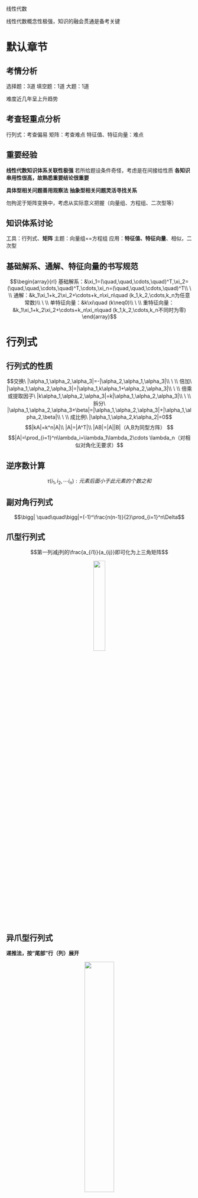 线性代数

线性代数概念性极强，知识的融会贯通是备考关键

# 默认章节

## 考情分析

选择题：3道
填空题：1道
大题：1道

难度近几年呈上升趋势

## 考查轻重点分析

行列式：考查偏易
矩阵：考查难点
特征值、特征向量：难点

## 重要经验

**线性代数知识体系关联性极强**
若所给题设条件奇怪，考虑是在间接给性质
**各知识串用性很高，故熟悉重要结论很重要**

**具体型相关问题善用观察法**
**抽象型相关问题灵活寻找关系**

勿拘泥于矩阵变换中，考虑从实际意义把握（向量组、方程组、二次型等）

## 知识体系讨论

工具：行列式、**矩阵**
主题：向量组==方程组
应用：**特征值、特征向量**、相似，二次型

## 基础解系、通解、特征向量的书写规范

$$\begin{array}{rl}
基础解系：&\xi_1=(\quad,\quad,\cdots,\quad)^T,\xi_2=(\quad,\quad,\cdots,\quad)^T,\cdots,\xi_n=(\quad,\quad,\cdots,\quad)^T\\
\ \\
通解：&k_1\xi_1+k_2\xi_2+\cdots+k_n\xi_n\quad (k_1,k_2,\cdots,k_n为任意常数)\\
\ \\
单特征向量：&k\xi\quad (k\neq0)\\
\ \\
重特征向量：&k_1\xi_1+k_2\xi_2+\cdots+k_n\xi_n\quad (k_1,k_2,\cdots,k_n不同时为零)
\end{array}$$

# 行列式

## 行列式的性质

$$交换\ |\alpha_1,\alpha_2,\alpha_3|=-|\alpha_2,\alpha_1,\alpha_3|\\
 \ \\
倍加\ |\alpha_1,\alpha_2,\alpha_3|=|\alpha_1,k\alpha_1+\alpha_2,\alpha_3|\\
\ \\
倍乘或提取因子\ |k\alpha_1,\alpha_2,\alpha_3|=k|\alpha_1,\alpha_2,\alpha_3|\\
\ \\
拆分\ |\alpha_1,\alpha_2,\alpha_3+\beta|=|\alpha_1,\alpha_2,\alpha_3|+|\alpha_1,\alpha_2,\beta|\\
\ \\
成比例\ |\alpha_1,\alpha_2,k\alpha_2|=0$$
$$|kA|=k^n|A|\\
|A|=|A^T|\\
|AB|=|A||B|（A,B为同型方阵）
$$
$$|A|=\prod_{i=1}^n\lambda_i=\lambda_1\lambda_2\cdots \lambda_n（对相似对角化无要求）$$

## 逆序数计算

$$\tau(i_1,i_2,\cdots i_n):元素后面小于此元素的个数之和$$

## 副对角行列式

$$\bigg| \quad\quad\bigg|=(-1)^\frac{n(n-1)}{2}\prod_{i=1}^n\Delta$$

## 爪型行列式

$$第一列减j列的\frac{a_{i1}}{a_{ij}}即可化为上三角矩阵$$

<div style="text-align: center;">
<img src=pic-linear-algebra\Markji_1751359347607.png width="25%">
</div>

## 异爪型行列式

**递推法，按“尾部”行（列）展开**

<div style="text-align: center;">
<img src=pic-linear-algebra\Markji_1751359383717.png width="40%">
</div>

$$选取“两爪”(a_n,\quad x)较简单$$

## 三对角行列式

**递推法，按第一行或第一列展开，整理可得两两递推式**

<div style="text-align: center;">
<img src=pic-linear-algebra\Markji_1751359436900.png width="40%">
</div>

$$\quad\ D_{n}=2aD_{n-1}-a^2D_{n-2}\\
\Rightarrow D_n-aD_{n-1}=a(D_{n-1}-aD_{n-2})\\
\Rightarrow D_n-aD_{n-1}=a^n\\
\Rightarrow D_n=a^n+aD_{n-1}=a^n+a(a^{n-1}+aD_{n-2})=(n-1)a^n+a^{n-1}\cdot 2a$$

## 加边法

**针对除主对角元素外，各行（列）均有相同的元素**

<div style="text-align: center;">
<img src=pic-linear-algebra\Markji_1751359460950.png width="50%">
</div>

$$行元素相同加行，列元素相同加列$$

## 拆项法

<div style="text-align: center;">
<img src=pic-linear-algebra\Markji_1751359548244.png width="80%">
<img src=pic-linear-algebra\Markji_1751359563809.png width="85%">
<img src=pic-linear-algebra\Markji_1751359575364.png width="75%">
<img src=pic-linear-algebra\Markji_1751359593126.png width="80%">
</div>

## 二维“品”字型行列式

<div style="text-align: center;">
<img src=pic-linear-algebra\Markji_1751359922327.png width="30%">
</div>

## n维“品”字型行列式

<div style="text-align: center;">
<img src=pic-linear-algebra\Markji_1751359941213.png width="30%">
<img src=pic-linear-algebra\Markji_1751359959730.png width="80%">
</div>

## 拉普拉斯展开定理

$$行列式可按任意k(1\leqslant k\leqslant n-1)行（列）展开，\\即在n阶行列式|A|中，可以任意选定k行（列），\\则含于此k行（列）中的所有k阶子式与其代数余子式乘积之和为|A|的值\\
（代数余子式下标为子式下标）$$

<div style="text-align: center;">
<img src=pic-linear-algebra\Markji_1751359996872.png width="80%">
</div>

$$拉普拉斯行、列展开：\\
|A|=\sum_{j=1}^{n}a_{1j}A_{1j}=a_{11}A_{11}+a_{12}A_{12}+\cdots+a_{1n}A_{1n}\\
A_{ij}=(-1)^{i+j}M_{ij}$$

## 分块矩阵的拉普拉斯展开式

**由拉普拉斯定理，可推广至n维分块阵**
$$\left|  
\begin{array}{cc}
A\\
\\
&B
\end{array}
\right|=
\left|  
\begin{array}{cc}
A&C\\
\\
&B
\end{array}
\right|=
\left|  
\begin{array}{cc}
A&\\
\\
C&B
\end{array}
\right|=|A||B|$$
$$\left|  
\begin{array}{cc}
&A\\
\\
B&
\end{array}
\right|=\left|  
\begin{array}{cc}
C&A\\
\\
B
\end{array}
\right|=\left|  
\begin{array}{cc}
&A\\
\\
B&C
\end{array}
\right|=(-1)^{mn}|A||B|（高维分块不是(-1)^{mnq\cdots}）\\
注：(-1)^{p+q}=(-1)^{m(m+n+1)}=(-1)^{mn}$$
$$\left|  
\begin{array}{cc}
A&B\\
\\
B&A
\end{array}
\right|=|(A+B)(A-B)|=|A^2-B^2|=|A^2-ABA^{-1}B|（前提：AB=BA，且A可逆）$$

## 范德蒙德行列式

$$D=\left|
\begin{array}{cccc}
1&1&\cdots&1\\
\\
a_1&a_2&\cdots& a_n\\
\\
\vdots&\vdots&&\vdots&\\
\\
a_1^{n-1}&a_2^{n-1}&\cdots& a_n^{n-1}
\end{array}
\right|
=\prod_{1\leqslant i\leqslant j\leqslant n}(a_j-a_i)\\
\ \\
(n-1)!项之积，“右减左，下减上”$$
$$注：若非两类标准型，逐行对换化标准型即可$$

## 重要结论

$$tr(A^*)=A_{11}+A_{22}+A_{33}=\lambda_1^*+\lambda_2^*+\lambda_3^*\xlongequal{|A|\neq0}\lambda_2\lambda_3+\lambda_1\lambda_3+\lambda_1\lambda_2\quad $$

## 行列式重要经验

递推时注意(-1)^k，多推一维，以防出错

## 行列式函数求某次项题型

$$f(x)=\left|
\begin{array}{cccc}
x&\underline{2x}&7&2\\
\\
1&x&5&1\\
\\
2&-1&3x&3\\
\\
3&2&1&4x
\end{array}
\right|\quad （考查逆序数）$$
$$x^4,x^3\rightarrow找同行同列x项\\
常数项\rightarrow f(0)$$

## 拉普拉斯展开考查题型

**“乘错行、列”展开式为0（反向还原行列式，某两行、列线性相关）**

$$\left\{
\begin{array}{l}
错行、列：直接为零\\
\\
反向还原计算：直接还原，或凑错行、列
\end{array}
\right.$$

## 具体型行列式计算
逆序数计算法、拉普拉斯展开、初等变换、特征值

**逆序数计算法：**
$$\bigg|\quad\quad\quad\bigg|=\sum(-1)^{\tau(j_1j_2\cdots j_n)}a_{1j_1}a_{2j_2}\cdots a_{nj_n}\qquad n!项之和，不同行、不同列$$

**拉普拉斯展开（余子式展开）：**
$$|A|=a_{i1}A_{i1}+a_{i2}A_{i2}+\cdots+a_{in}A_{in}$$

**初等变换：**倍乘会改变行列式，注意提取
**特征值求行列式：**特征值计算技巧
$$A=
\left(
\begin{array}{}
3&2&2\\
\\
2&3&2\\
\\
2&2&3
\end{array}
\right)=
E+
\left(
\begin{array}{}
2&2&2\\
\\
2&2&2\\
\\
2&2&2
\end{array}
\right)=E+B\\
\qquad\qquad\qquad\qquad\qquad\Rightarrow\lambda=1+tr(B)=1+6=7$$

## 抽象行列式重要技巧

**善用单位矩阵E构造行列式（可逆矩阵、正交矩阵、相似变换等）**
$$|A|=2,|B|=3,|A^{-1}+B|=2,求|A+B^{-1}|\\
|A+B^{-1}|=|EA+B^{-1}E|=|B^{-1}BA+B^{-1}A^{-1}A|=|B^{-1}(B+A^{-1})A|=|B^{-1}||B+A^{-1}||A|=\frac{4}{3}$$
**行列式运算的性质**
$$A=(\alpha,\alpha_1,\alpha_2,\alpha_3),B=(\beta,\alpha_1,\alpha_2,\alpha_3),|A|=1,|B|=-2,求|A+B|=|(\alpha+\beta,2\alpha_1,2\alpha_2,2\alpha_3)|\\
.....$$
**条件转化为矩阵关系，矩阵关系的计算（注意条件复用）**
$$A=(a_{ij})_{3\times 3}为非零矩阵,且a_{ij}+A_{ij}=0，求|A|\\
A=-(A^*)^T\Rightarrow |A|=-|A^*|\Rightarrow |A|=-|A|^2\\
|A|=a_{11}A_{11}+a_{12}A_{12}+a_{13}A_{13}=-(a_{11}^2+a_{12}^2+a_{13}^2)\neq0$$

# 矩阵

## 考情分析

矩阵知识点较繁杂，灵活性很高，考查重难点
矩阵相乘性质良好，矩阵相加性质很差，为考查难点

## 可逆矩阵的定义

$$设A,B是\textbf{n阶矩阵}，若有AB=BA=E，则称A,B互逆$$
$$注：A,B均为方阵时：AB=E\Leftrightarrow BA=E$$

## 等价矩阵

$$\quad\ A,B同型，且r(A)=r(B)\\
\Leftrightarrow 存在可逆方阵P,Q，使B=PAQ$$
$$注：任意两个等价矩阵均可通过初等变换转化$$

## 矩阵的等价标准型

$$\left[\begin{array}{}E_r&O\\O&O\end{array}\right],\quad \left[\begin{array}{}E_r&O\end{array}\right],\quad \left[\begin{array}{}E_r\\O\end{array}\right]$$
$$注：任意矩阵均可经初等变换转化为等价标准型$$

## 重要矩阵性质

$$AB=O\not\Leftrightarrow BA=O$$

## 几种重要矩阵

$$数量矩阵：kE\\
反对称矩阵：A^{T}=-A\quad(a_{ii}=0)$$

## 矩阵的秩

$$r(A)=k\\
\Leftrightarrow 存在k阶子式不为0，k+1阶子式全为0\\
\Leftrightarrow 最大线性无关组向量个数$$
$$注：
在行阶梯型下讨论非零行数（每台阶只能有一行）
$$

## 施密特正交化

$$\beta_1=\alpha_1$$
$$\beta_2=\alpha_2-\frac{(\alpha_2,\beta_1)}{(\beta_1,\beta_1)}\beta_1\qquad(\alpha_2-\frac{|\alpha_2||\beta_1|\cos\theta}{|\beta_1||\beta_1|}\beta_1=a_2-\underbrace{|\alpha_2|\cos\theta}_{\alpha_2投影长度}\cdot\underbrace{\frac{\beta_1}{|\beta_1|}}_{单位化\beta_1})$$
$$\beta_3=\alpha_3-\frac{(\alpha_3,\beta_1)}{(\beta_1,\beta_1)}\beta_1-\frac{(\alpha_3,\beta_2)}{(\beta_2,\beta_2)}\beta_2$$

## 矩阵的运算

$$分配律：A(B\pm C)=AB\pm AC;\\
 结合律：A(BC)=(AB)C$$
**四大运算可交换**
$$\begin{array}{}
({A^*})^{-1}=({A^{-1}})^{*} & ({A^*})^{T}=(A^{T})^{*} & ({A^{T}})^{-1}=({A^{-1}})^{T}\\
(A^k)^T=(A^T)^k & (A^k)^{-1}=(A^{-1})^k & (A^k)^*=(A^*)^k

\end{array}\quad（k为正整数）$$
**三大运算“乘法倒序”**
$$\begin{array}{}(AB)^{-1}=B^{-1}A^{-1}\quad(AB)^{T}=B^{T}A^{T}\quad(AB)^{*}=B^{*}A^{*}
\end{array}$$
$$(kA)^T=kA^T,\\
 (kA)^n=k^nA^n\\
AuBkC=ukABC（系数可任意改变位置）$$

## 逆矩阵与伴随矩阵

$$逆矩阵（A,B均为方阵）：AB=E\quad(A=B^{-1},B=A^{-1})$$
$$(kA)^{-1}=\frac{1}{k}A^{-1}\quad\quad
|A^{-1}|=|A|^{-1}\\

性质：\\
A可逆\Leftrightarrow A^{-1},A^*,A^T可逆

$$

$$伴随矩阵（方阵）：AA^{*}=A^{*}A=|A|E（拉普拉斯展开原理） $$
$$(kA)^*=k^{n-1}A^*\quad \quad |A^*|=|A|^{n-1}\quad \quad (A^*)^*=|A|^{n-2}A\quad$$
$$|A|\neq0时，A^*=|A|A^{-1}$$

## 逆矩阵与伴随矩阵的等价结论

$$r(A)=n\Leftrightarrow |A|\neq0\Leftrightarrow |A^*|=|A|^{n-1}\neq0\Leftrightarrow r(A^*)=n$$
$$\begin{array}{l l}
r(A)=n-1&\Leftrightarrow |A|=0且A中至少有一个n-1阶子式不为零\\
&\Leftrightarrow AA^*=|A|E=O且存在A_{ij}\neq0\\
&\Leftrightarrow r(A)+r(A^*)= n且A^*\neq O\\
&\Leftrightarrow r(A^*)=1

\end{array}$$
$$\begin{array}{ll}r(A)<n-1&\Leftrightarrow A的任意n-1阶子式全为零\\
&\Leftrightarrow A^*的所有元素A_{ij}=0\\
&\Leftrightarrow A^*=O\\
&\Leftrightarrow r(A^*)=0

\end{array}$$
$$r(A^*)=n\Leftrightarrow r(A)=n;\\
r(A^*)=1\Leftrightarrow r(A)=n-1;\\
r(A^*)=0\Leftrightarrow r(A)<n-1\\
（按定义理解）$$

## 三大初等变换
$$E_{ij},\quad E_{i}(k),\quad E_{ij}(k)$$

**左乘行变换，右乘列变换，下标由“近往远读”**
$$\begin{array}{lll}E_{ij}：互换\quad &[E_{ij}]^{-1}=E_{ij}\qquad &|E_{ij}|=-1\\

E_{i}(k):倍乘\quad &[E_{i}(k)]^{-1}=E_{i}(\frac{1}{k})\qquad &|E_i(k)|=k\\

 E_{ij}(k)：倍加\quad &[ E_{ij}(k)]^{-1}= E_{ij}(-k)\qquad &|E_{ij}(k)|=1
\end{array}$$
$$注：j行k倍加到i行，i列k倍加到j列$$

## 分块矩阵初等变换

**行变换左乘分块、列变换右乘分块**
**前提，行列对应**
$$\left(
\begin{array}{}
E_m&O\\
\\
G&E_n
\end{array}
\right)
\left(
\begin{array}{}
A&B\\
\\
C&D
\end{array}
\right)=
\left(
\begin{array}{}
A&B\\
\\
GA+C&GB+D
\end{array}
\right)$$
$$\left(
\begin{array}{}
P&O\\
\\
O&E
\end{array}
\right)\left(
\begin{array}{}
A&B\\
\\
C&D
\end{array}
\right)=
\left(
\begin{array}{}
PA&PB\\
\\
C&D
\end{array}
\right)（P不可逆也成立，但非初等变换）$$
$$\left(
\begin{array}{}
O&E_n\\
\\
E_m&O
\end{array}
\right)\left(
\begin{array}{}
A&B\\
\\
C&D
\end{array}
\right)=
\left(
\begin{array}{}
C&D\\
\\
A&B
\end{array}
\right)$$
$$舒尔公式（理解灵活使用）：\left(\begin{array}{}
E&O\\
-CA^{-1}&E
\end{array}\right)
\left(\begin{array}{}
A&B\\
C&D
\end{array}\right)=

\left(\begin{array}{}
A&B\\
O&D-CA^{-1}B
\end{array}\right)\\
$$
$$行列式与一般初等变换同理：
\left|
\begin{array}{}
E_m&O\\
\\
G&E_n
\end{array}
\right|,\left|
\begin{array}{}
P&O\\
\\
O&E
\end{array}
\right|,
\left|
\begin{array}{}
O&E_n\\
\\
E_m&O
\end{array}
\right|$$

## 分块矩阵的运算

$$\left(
\begin{array}{cc}
A&B\\
\\
C&D
\end{array}
\right)^T=
\left(
\begin{array}{cc}
A^T&C^T\\
\\
B^T&D^T
\end{array}
\right)$$
$$\left(
\begin{array}{ll}
B\\
\\
D&C
\end{array}
\right)^{-1}=
\left(
\begin{array}{cc}
B^{-1}\\
\\
-C^{-1}DB^{-1}&C^{-1}
\end{array}
\right)\quad\quad
\left(
\begin{array}{ll}
&B\\
\\
C&D
\end{array}
\right)^{-1}=
\left(
\begin{array}{cc}
-C^{-1}DB^{-1}&C^{-1}\\
\\
B^{-1}
\end{array}
\right)\\
（主、副对角仅位置不同，在相应位置上：负的，左乘行逆，右乘列逆）（其余分块同理）$$
$$\left(
\begin{array}{}
A_1\\
\\
&A_2\\
\\
&& \ddots\\
\\
&&&A_s
\end{array}
\right)^{-1}=
\left(
\begin{array}{}
A_1^{-1}\\
\\
&A_2^{-1}\\
\\
&& \ddots\\
\\
&&&A_s^{-1}
\end{array}
\right)\quad\quad
\left(
\begin{array}{}
&&&A_1\\
\\
&&A_2\\
\\
& \dots\\
\\
A_s
\end{array}
\right)^{-1}=
\left(
\begin{array}{}
&&&A_s^{-1}\\
\\
&&\dots\\
\\
& A_2^{-1}\\
\\
A_1^{-1}
\end{array}
\right)$$

## 分块矩阵的秩

$$r\left(\begin{array}{ll}A\\
\\
&B  \end{array}\right)=r(A)+r(B);\\
r\left(\begin{array}{ll}A\\
\\
C&B  \end{array}\right)= r(A)+r(B)（A列满秩或B行满秩时）\\
（按A,B极大线性无关组线性表出C把握）\\
r\left(\begin{array}{ll}A&D\\
\\
C&B  \end{array}\right)\xrightarrow{无关} r\left(\begin{array}{ll}A\\
\\
C&B  \end{array}\right)\geqslant r\left(\begin{array}{ll}A\\
\\
&B  \end{array}\right)=r(A)+r(B)\\（其余二维上下三角分块阵同理，无零分块则无以上结论）\\
$$

## 秩的性质1

$$\begin{array}{ll}A=0\Leftrightarrow r(A)=0;\quad A\neq0\Leftrightarrow r(A)\geqslant 1\\
r(A_{m\times n})\leqslant \min\{m,n\}
\end{array}$$
$$\begin{array}{ll}
|r(A)-r(B)|\leqslant r(\alpha A+ \beta B)\leqslant r([A, B])\leqslant r(A)+r(B)（线性表出理解）\\
\\
 r(A)+r(B)-n\leqslant r(A_{m\times n}B_{n\times s})\leqslant \min\{r(A),r(B)\}（矩阵的秩，越乘越小）;\\
 r(AB)= r(A),r(B)（左乘列满秩，或右乘行满秩，包括可逆矩阵）\\
\\
r([A,B])\geqslant \max\{r(A),r(B)\}（矩阵的秩，越拼越大）\\
\\
A_{m\times n}B_{n\times s}=O\Rightarrow \left\{
\begin{array}{l}
B的列向量都是方程组Ax=0的解\\
r(A)+r(B)\leqslant n
\end{array}
\right.
\end{array}\\
\ \\
n阶矩阵满足A^2-(k_1+k_2)A+k_1k_2E=O,\ k_1\neq k_2，则r(A-k_1E)+r(A-k_2E)=n$$

## 秩的性质2

$$存在一个k阶子式\neq0 \Rightarrow r(A)\geqslant k$$
$$A_{n\times n}可逆\Leftrightarrow |A|\neq0\Leftrightarrow r(A)=n\Leftrightarrow A为非奇异矩阵$$
$$A^k=O\Rightarrow |A|=0（初等矩阵不改变秩）\\
A,B均为n阶方阵，AB满秩\Leftrightarrow A,B满秩（可推广）$$

## 迹的性质

$$tr(A)=\sum_{i=1}^{n}a_{ii}=\sum_{i=1}^{n}\lambda_{i}=a_{11}+a_{22}+\cdots a_{nn}=\lambda_1+\lambda_2+\cdots \lambda_n（相似不变性，与能否相似对角化无关）$$
$$tr(ABC)=tr(BCA),\quad tr(ABC)\neq tr(ACB)（循环变序性）$$
$$tr(\alpha A+ \beta B)=\alpha\ tr(A)+ \beta\ tr(B)（线性叠加性）$$
$$tr(A^T)=tr(A)$$
$$若r(A)=1，即A=\alpha\ \beta^T（列乘行），则\\
\quad\quad tr(A)=\alpha^T\beta=\lambda（其余特征值为0）\\
\quad\quad A^n=\lambda^{n-1}A
$$

## 矩阵重要经验

$$1.\ A_{ij},\ A^*,\ A^{-1}密不可分,常以其间关系出题\\
2.\ 满足AB=BA的情形不止AB=E，如A,B为对角矩阵、零矩阵等等$$

## 讨论|A|=0常用方法

$$1.\ r(A)<n\\
2.\ Ax=0有非零解\\
3.\ |A|=\lambda_1\lambda_2\cdots \lambda_n$$

## 具体型矩阵含参数讨论秩问题

$$1.初等变换（主要方法）\\
注意灵活，初等行变换，转置后初等行变换均可，调整向量顺序\\
\\
非齐次方程组(A,b)中，可灵活调整A列向量顺序，方便变换\\
\ \\
2.借助行列式$$
$$注：\lambda+2任意用，\frac{1}{\lambda+2}仅在分类讨论后用$$

## 抽象逆矩阵求解

$$1.长除法因式分解求逆\\
\quad A^2+A=2E,求(A+3E)^{-1}\\
\quad\frac{A^2+A-2E}{A+3E}(整商)+aE(余数)=O
$$
$$2.矩阵关系推导\\
善用单位矩阵E拆解构造定义（可逆矩阵、正交矩阵、相似变换等）\\
A,B,A+B均可逆，证A^{-1}+B^{-1}可逆\quad
\rightarrow A^{-1}+B^{-1}=A^{-1}(B+A)B^{-1}\\
\ \\
观察矩阵形式，灵活乘相关矩阵进行消除\\
例：A,E-A均可逆，[E-(E-A)^{-1}]B=A，求B-A\\
[E-A](E-(E-A)^{-1})B=A-A^2\\
\ B-AB-B=A-A^2\rightarrow\ -AB=A-A^2\rightarrow\ B-A=-E$$

## 抽象矩阵证明可逆

**行列式、方程组仅有零解等：**
$$分块矩阵（初等变换化分块对角，行列式不为0）\\
题设出现行列式信息

$$
[抽象逆矩阵求解](#抽象逆矩阵求解)

## 逆矩阵计算

$$1.A^{-1}=\frac{A^*}{|A|}（适用低阶，二阶A^*：主对角互换，副对角添负号）$$
$$2.(A:E)\rightarrow(E:A^{-1})（E起记录作用）$$
$$3.初等矩阵拆解、分块矩阵求逆$$
$$特殊技巧：\\
(A^{-1}-E)^{-1}\rightarrow((E-A)A^{-1})^{-1}\rightarrow A(E-A)^{-1}$$

## 矩阵A的n次方计算

$$1. 数学归纳法情形：由低到高寻找规律$$
$$2.A=
\left(
\begin{array}{ccc}
\lambda&a&b\\
\\
&\lambda&c\\
\\
&&\lambda
\end{array}
\right)=
\underbrace{\left(
\begin{array}{ccc}
0&a&b\\
\\
&0&c\\
\\
&&0
\end{array}
\right)}_{B}+
\underbrace{\left(
\begin{array}{ccc}
\lambda&&\\
\\
&\lambda&\\
\\
&&\lambda
\end{array}
\right)}_{\lambda E}\\
\quad \quad B^3=O（n维同型矩阵n次方为O）$$
$$3.  r(A)=1\Rightarrow A=\alpha\ \beta^T（列乘行）\\
\quad\quad A^n=(trA)^{n-1}A$$
$$4.灵活运用相似变换、初等变换、矩阵运算等$$

## 矩阵方程问题

$$矩阵可逆：灵活使用矩阵关系提取X\\
AX=B,XA=B,AXB=C\\
\Rightarrow X=A^{-1}B,X=BA^{-1},X=A^{-1}CB^{-1}$$
$$A,B不可逆：AX=B（增广矩阵解非齐次方程组问题，X不唯一）$$

# 向量组与线性方程组

## 考情分析

难点：向量组的相关性证明

## 常用结论

$$初等行变换，不改变列相关性\\
初等列变换，不改变行相关性\\
（一般变换可能改变）$$
$$增加k行（列），秩最多增加k$$

## 相关性与线性表出重要结论

$$相关的向量组加向量仍相关\\
无关的向量组减向量仍无关$$
$$相关的向量组减分量仍相关\\
无关的向量组加分量仍无关$$
$$一个向量相关\Leftrightarrow零向量\\
两个向量相关\Leftrightarrow成比例$$
$$若n维向量组\alpha_1,\alpha_2,\cdots,\alpha_k线性无关，\alpha_{k+1}=\lambda_1\alpha_1+\lambda_2\alpha_2+\cdots+\lambda_k\alpha_k(\lambda_i\neq0,i=1,2,\cdots,k)\\
则\alpha_1,\alpha_2,\cdots,\alpha_k,\alpha_{k+1}中任意小于k个向量都线性无关$$

## 极大线性无关组求解

$$极大线性无关组选取规则：\\
列长逐小至大选取向量(1,2,3\cdots)，缺项需整理，满足逐小至大(1,2,3\cdots)\\
1.习惯上选取行阶梯型下的台角向量\\
2.逐小至大(1,2,3\cdots)，列长相同者地位等同，可自由替换

$$

## 线性相关与齐次解

$$\quad\ k_1\alpha_1+k_2\alpha_2+\cdots+k_s\alpha_s=0（探讨k是否全为零）\\
\Leftrightarrow \alpha_1,\alpha_2,\cdots,\alpha_m中存在向量是其余向量的线性组合$$
$$列向量组(\alpha_1,\alpha_2,\cdots,\alpha_s)线性无关\Leftrightarrow 齐次线性方程组(\alpha_1,\alpha_2,\cdots,\alpha_s)\left(\substack{x_1\\ x_2\\ \vdots\\ x_s}\right)=0只有零解\Leftrightarrow r(\alpha_1,\alpha_2,\cdots,\alpha_s)=s$$

## 线性表出与非齐次解

$$k_1\alpha_1+k_2\alpha_2+\cdots+k_s\alpha_s=\beta（探讨k是否存在）\\
（若\beta\neq0，则k一定不全为零）$$
$$\beta可由(\alpha_1,\alpha_2,\cdots,\alpha_s)表示\Leftrightarrow 非齐次线性方程组(\alpha_1,\alpha_2,\cdots,\alpha_s)\left(\substack{x_1\\ x_2\\ \vdots\\ x_s}\right)=\beta有解\Leftrightarrow r(\alpha_1,\alpha_2,\cdots,\alpha_s)=r(\alpha_1,\alpha_2,\cdots,\alpha_s,\beta)\\
表示法唯一（唯一解）\Leftrightarrow \alpha_1,\alpha_2,\cdots,\alpha_s线性无关$$

## 线性方程组解的性质

$$全部解的构成：齐次通解+非齐次特解\\
（非齐次通解中，除去含k项，即为“非齐次特解因子”）$$
$$基础解系不唯一，通解不唯一$$
**齐次解叠加性：**
$$y_1,y_2,y_3,\cdots,y_n为齐次解\\
k_1y_1+k_2y_2+\cdots+k_ny_n仍为齐次解$$
**非齐次解叠加性：**
$$y_1,y_2,y_3,\cdots,y_n为非齐次解\\
k_1y_1+k_2y_2+\cdots+k_ny_n\left\{
\begin{array}{ll}
\sum k_i=0,齐次解\\
\sum k_i=1,非齐次解
\end{array}
\right.$$
$$注：常系数线性微分方程与线性方程组性质相似，但不相同\\
常系数线性微分方程的非齐次解可以“模态”分解，线性方程组不可$$

## 线性方程组线性无关解个数

$$Ax=0齐次线性方程组的线性无关解个数为n-r(A)\\
\ \\
Ax=b非齐次线性方程组的线性无关解个数为n-r(A)+1$$
$$注：\\
1.非齐次特解必然无法被齐次通解的基础解系表示\\
（若可表示，代入方程组=0\quad\times ）\\
2.Ax=b组成增广矩阵(A,b)(b\neq0)，初等行变换后\overline{b}\neq0（故必有特解）$$

## 方程组解与秩的关系

$$\begin{array}{ll}
A_{m\times n}x=0（总有解）:&r(A)=n\quad只有零解\\
&r(A)<n\quad有无穷多解\\
\\
A_{m\times n}x=b:&r(A)\neq r(A,b)\quad无解\\
&r(A)= r(A,b)=n\quad有唯一解\\
&r(A)= r(A,b)<n\quad有无穷多解
\end{array}$$

## 相关性与线性表出的关系

$$同：\\
线性表出可转换为线性相关性问题$$
$$异：\\
AQ=B, 且Q可逆,则\\A与B有相同的行相关性，但A,B的列向量组等价，即可互相线性表出$$

## 方程组同解与公共解

**同解与公共解属不同概念**
$$同解：解互相满足（A的解是B的解（不含k_i代入成立），且r(A)=r(B)）\\
系数矩阵行向量等价，两方程组的基础解系向量组等价$$
$$公共解：解系空间有公共部分（寻求k_i的关系）\\
两方程组的基础解系向量组均可表示某向量空间的同一向量组$$

## 向量组等价与同解方程组性质

**向量组等价（列）== 同解方程组（行）**
$$\quad\ A,B的向量组可互相线性表出\\
\Leftrightarrow r(A)=r(B)，且A,B的向量组可单方向线性表出\\
\Leftrightarrow r(A)=r(B)=r(A,B)\\
$$
$$\quad\ Ax=0的解满足Bx=0，且Bx=0的解满足Ax=0\\
\Leftrightarrow r(A)=r(B)，且Ax=0的解满足Bx=0（或Bx=0的解满足Ax=0）\\
\Leftrightarrow r(A)=r(B)=r\left(\begin{array}{}A\\B\end{array}\right)\\
\Leftrightarrow 存在P,Q,使PA=B,QB=A\\
\Leftrightarrow存在可逆矩阵P，使PA_{m\times s}=\left(\begin{array}{}B_{n\times s}\\O\end{array}\right)(m\geqslant n) \\
\Leftrightarrow Q为列满秩矩阵且B=QA\quad（不同型,r(A)=r(B),且Ax=0的解满足QAx=0）\\
\qquad A_{m\times s}=P^{-1}\left(\begin{array}{}B_{n\times s}\\O\end{array}\right)=QB\quad(m\geqslant n) （Q相当于P^{-1}去掉后m-n列）$$
$$注：同型即初等行变换，不同型则左乘列满秩\\
\begin{array}{rcl}
初等变换&\Leftrightarrow& 同解且同型\\
左乘列满秩&\Leftrightarrow&同解但不一定同型\end{array}$$

## 齐次线性方程组同解、子解的性质

$$\underbrace{Ax=0}_{\textcircled{1}}与\underbrace{A^TAx=0}_{\textcircled{2}}同解\qquad r(A)=r(A^T)=r(AA^T)=r(A^T A)\\
\ \\
\textcircled{1}的解是\textcircled{2}的解\qquad 显然\\
\textcircled{2}的解是\textcircled{1}的解\qquad(Ax)^TAx=0\xRightarrow{平方和为零} Ax=0\\
\ \\
注：Ax=0与AA^Tx=0不一定同解$$
$$\quad\ Ax=0的解都是Bx=0的解\\
\Leftrightarrow Ax=0与\left\{\begin{array}{l}
Ax=0\\
Bx=0
\end{array}
\right.同解\\
\Leftrightarrow A的行向量组可线性表示B的行向量组\\
\Leftrightarrow r(A)=r\left(\begin{array}{l}A\\B\end{array}\right)\\
\Leftrightarrow 存在P，使得PA=B\\
\ \substack{\Rightarrow \\ \not\Leftarrow}\ r(A)\geqslant r(B)
\quad （向量空间不一定一致）$$

## 非齐次线性方程组同解、子解性质

**前提，非齐次线性方程组有解**
$$\quad\ Ax=\alpha的解满足Bx=\beta，且Bx=\beta的解满足Ax=\alpha\quad（齐次通解相同+非齐次特解相同）\\
\Leftrightarrow \left(\begin{array}{}A&\alpha\end{array}\right) \left(\begin{array}{}x\\-1\end{array}\right)=0与\left(\begin{array}{}B&\beta\end{array}\right)\left(\begin{array}{}x\\-1\end{array}\right)=0同解\\
\Leftrightarrow r(A)=r(B)=r(A,\alpha)=r(B,\beta)=r\left(\begin{array}{}A\\B\end{array}\right)=r\left(\begin{array}{}A&\alpha\\B&\beta\end{array}\right)\\
\Leftrightarrow存在可逆矩阵P，使P\left(A_{m\times s}\quad\alpha\right)=\left(\begin{array}{}B_{n\times s}&\beta\\O&O\end{array}\right)(m\geqslant n)，非齐次有解\\
\substack{\Rightarrow\\ \not\Leftarrow}\ Ax=0与Bx=0同解$$
$$\quad\ Ax=\alpha的解都是Bx=\beta的解\\
\Leftrightarrow Ax=\alpha与\left\{\begin{array}{l}
Ax=\alpha\\
Bx=\beta
\end{array}
\right.同解\\
\Leftrightarrow (A\quad\alpha)的行向量组可线性表示(B\quad\beta)的行向量组，且非齐次有解\\
\Leftrightarrow r(A\quad\alpha)=r\left(\begin{array}{}A&\alpha\\
B&\beta\end{array}\right)，且r(A)=r(A\quad\alpha)，r(B)=r(B,\beta)$$

## 向量空间

**标准正交基：**单位向量、正交向量组
**过渡矩阵： **熟练使用逆矩阵变换即可
$$(\beta_1,\beta_2,\cdots,\beta_n)=(\alpha_1,\alpha_2,\cdots,\alpha_n)P\\
P=(\alpha_1,\alpha_2,\cdots,\alpha_n)^{-1}(\beta_1,\beta_2,\cdots,\beta_n)$$
**向量坐标：**
$$\\(\beta_1,\beta_2,\cdots,\beta_n)y=(\alpha_1,\alpha_2,\cdots,\alpha_n)x \quad \Rightarrow \quad  x=Py（坐标变换均为此形式）$$
**善用向量空间理解把握相关性与线性表出相关性质**
$$注：向量个数小于向量维数，即向量空间不同时......\\
\left(\begin{array}{}
1&0\\
1&1\\
0&1
\end{array}
\right)\not\Leftrightarrow
\left(\begin{array}{}
0&0\\
1&0\\
0&1
\end{array}
\right)$$

## 向量组与方程组重要经验

$$1.相关、无关问题，先标明矩阵维数，再作讨论\\
2.初等变换讨论向量组线性表出、等价问题时，切记列为增广矩阵同时变换$$

## 求基础解系
初等变换法、n-r(A)个线性无关解

**初等变换法：......**
$$令自由变量\\\xi_1=\left(
\begin{array}{}
\vdots\\
x_3\\
x_4
\end{array}
\right)=
\left(
\begin{array}{}
\vdots\\
0\\
1
\end{array}
\right)（配平方程）\\
\xi_2=\left(
\begin{array}{}
\vdots\\
x_3\\
x_4
\end{array}
\right)=
\left(
\begin{array}{}
\vdots\\
1\\
0
\end{array}
\right)（配平方程）\\
齐次通解+非齐次特解\\
\ \\
注：可选不同的自由变量，故基础解系不唯一，其向量组等价$$
**n-r(A)个线性无关解: ......**

## 基础解系重要结论

$$定义：\\
1.\xi_1,\xi_2,\cdots,\xi_r均为齐次线性方程组的解\\
2.\xi_1,\xi_2,\cdots,\xi_r为Ax=0全部解的极大线性无关组$$
$$灵活从基础解系中反得列向量相关性\\
\xi=\left(
\begin{array}{}
1\\2\\-1\\0
\end{array}
\right)\Rightarrow \alpha_1+2\alpha_2-\alpha_3=0;\quad\xi=\left(
\begin{array}{}
1\\0\\1\\0
\end{array}
\right)\Rightarrow \alpha_1+\alpha_2=0（地位等同）$$
$$注：
\left.\begin{array}{l}
基础解系\rightarrow列向量的线性相关性\\
列向量的线性相关性\rightarrow基础解系
\end{array}\right\}不仅限于一维解系（灵活分析）$$

## 求公共解题型

**方程组均已知：**
$$联立求解即可$$
**一个方程组已知，另一个基础解系已知：**
$$\xi=(k_1\alpha_1+k_2\alpha_2)代入方程组，根据方程组存在非零解，确定k_i间的关系$$
**方程组未知，已知基础解系：**
$$（关键在于寻找k_1,k_2,l_1,l_2间的关系）\\
设公共解为：\\
\gamma=k_1\beta_1+k_2\beta_2=l_1\alpha_1+l_2\alpha_2\\
\Rightarrow k_1\beta_1+k_2\beta_2-l_1\alpha_1-l_2\alpha_2=0\\
解齐次方程组：\\
(\beta_1,\beta_2,-\alpha_1,-\alpha_2)\left(
\begin{array}{l}
k_1\\k_2\\l_1\\l_2
\end{array}
\right)=0\quad 用k_1,k_2或l_1,l_2表示公共解\gamma\\
(k_1,k_2,l_1,l_2)^T=c_1(4,-3,1,0)^T+c_2(-7,5,0,1)^T\\
\xi=(4c_1-7c_2)\alpha_1+(-3c_1+5c_2)\alpha_2=-c_1\beta_1-c_2\beta_2\quad{\color{blue}本质为四维向量张成二维向量空间}\\
\quad=c_1(4\alpha_1-3\alpha_2)+c_2(-7\alpha_1+5\alpha_2)$$

## ⭐️判定向量组线性无关题型

$$1.定义法（常规方法失效时考虑）：
k_1\alpha_1+k_2\alpha_2+\cdots+k_n\alpha_n=0（是否存在k_i全为0）
$$
$$相乘消k_i项（关键：找到相乘的矩阵、或向量）\\
例1：A\alpha_1=\alpha_1\neq0,A\alpha_2=\alpha_1+\alpha_2,A\alpha_3=\alpha_2+\alpha_3，证\alpha_1,\alpha_2,\alpha_3线性无关\\
\rightarrow (A-E)\alpha_1=0,(A-E)\alpha_2=\alpha_1,(A-E)\alpha_3=\alpha_2\\
循环相乘，或因子相乘(A+E,A-E,\cdots)\\
例2：A为n阶正定，\alpha_1,\alpha_2,\cdots, \alpha_r为n维非零向量，且\alpha_i^TA\alpha_j=0(i\neq j)，证\alpha_1,\alpha_2,\cdots,\alpha_r线性无关\\
\rightarrow\alpha_i^TA逐个相乘k_1\alpha_1+k_2\alpha_2+\cdots+k_n\alpha_n=0解k_i\\
\ \\
组合代入解k_i，线性变换表示，判定秩\\
例：\alpha_1,\alpha_2,\alpha_3线性无关，\beta_1=\alpha_1+\alpha_2,\beta_2=\alpha_1-\alpha_2,\beta_3=\alpha_3

$$
$$2.初等变换、行列式等（有秩、行列式等相关信息时考虑）:$$
$$已知\beta=\alpha_1+\alpha_2+\cdots+\alpha_m，\\
证\beta-\alpha_1,\beta-\alpha_2,\cdots,\beta-\alpha_m线性无关的充分必要条件是\alpha_1,\alpha_2,\cdots,\alpha_m线性无关\\
（构建初等变换关系）$$

## 几何意义题型

$$直线几何关系判定：\\
直线\frac{x-a_3}{a_1-a_2}=\frac{y-b_3}{b_1-b_2}=\frac{z-c_3}{c_1-c_2}与直线\frac{x-a_1}{a_2-a_3}=\frac{y-b_1}{b_2-b_3}=\frac{z-c_1}{c_2-c_3}的关系，\left(
\begin{array}{ccc}
a_1&b_1&c_1\\
\\
a_2&b_2&c_2\\
\\
a_3&b_3&c_3
\end{array}
\right)满秩\\
\ \\
判定矩阵
\left(
\begin{array}{ccc}
a_1-a_2&b_1-b_2&c_1-c_2\\
\\
a_2-a_3&b_2-b_3&c_2-c_3\\
\\
a_3-a_1&b_3-b_1&c_3-c_1
\end{array}
\right)的秩r(A)=
\left\{\begin{array}{l}
3，不共面\\
2，共面（相交或平行）\\
1，重合
\end{array}\right.
$$
$$三维方程组的几何关系判定（抽象为平面，以法向量把握）：\\
r(A)=1,r(\overline{A})=1，r(\overline{A})=2（两种情形）\\
r(A)=2,r(\overline{A})=2（两种情形）,r(\overline{A})=3（两种情形）\\
r(A)=3,r(\overline{A})=3
$$

## 具体向量组的线性表出与等价题型

**向量组的线性表出：**
$$列为增广矩阵，初等行变换，化最简形讨论（齐次解+非齐次解两部分）\\
注：非齐次解用台角表示出即可，不唯一$$
**向量组等价（较灵活）：**
$$分等价的完全性与不完全性两类情形\\1.方阵满秩，即可逆\\
2.非满秩，根据r(A)=r(B)=r(A,B)判断\\
3.无法判断秩（含参），列为增广矩阵，初等行变换讨论（通用性强）\\
等价完全性讨论：增广矩阵可单向表出，且r(A)=r(B)

$$

## 同一向量不同基下相同坐标问题

$$思路：设坐标(k_1,k_2,k_3)，整理为齐次线性方程组\\
e=k_1\alpha_1+k_2\alpha_2+k_3\alpha_3=k_1\beta_1+k_2\beta_2+k_3\beta_3\\
(\beta_1-\alpha_1)k_1+(\beta_2-\alpha_2)k_2+(\beta_3-\alpha_3)k_3=0有非零解问题$$

## 已知基础解系，求方程组题型

$$\xi_1,\xi_2为基础解系，\alpha_1=k_1\xi_1+k_2\xi_2,\quad \alpha_2=k_3\xi_1+k_4\xi_2\\
A(\alpha_1,\alpha_2)=O\\
\underbrace{\left(
\begin{array}{l}
\alpha_1^T\\ \\ \alpha_2^T
\end{array}
\right)A^T=O}_{\textcircled{1}}\quad与\quad
\underbrace{\left(
\begin{array}{l}
\xi_1^T\\ \\ \xi_2^T
\end{array}
\right)A^T=O}_{\textcircled{2}}\quad 同解\\
\ \\
解线性方程组\textcircled{2}基础解系\zeta_1,\zeta_2\\
A^T=(l_1\zeta_1+l_2\zeta_2,\quad l_3\zeta_1+l_4\zeta_2)\qquad
\left|\begin{array}{}
l_1&l_3\\
l_2&l_4
\end{array}\right|\neq0$$

## 抽象型方程组求解

**关键：根据通解得向量关系**
$$A=(\alpha_1,\alpha_2,\alpha_3),Ax=\beta的通解为(1,2,-1)^T+k(1,-2,3)^T,\\令B=(\alpha_1,\alpha_2,\alpha_3,\alpha_3+\beta),则求Bx=\alpha_1-\alpha_2的通解\\
\ \\
\left\{
\begin{array}{l}
\alpha_1+2\alpha_2-\alpha_3=\beta\\
\alpha_1-2\alpha_2+3\alpha_3=0
\end{array}
\right.\\
\ \\
线性表出问题：\\
\left\{\begin{array}{l}(\alpha_1,\alpha_2,\alpha_3,\alpha_3+\beta)x=0\\
(\alpha_1,\alpha_2,\alpha_3,\alpha_3+\beta)x=\alpha_1-\alpha_2
\end{array}
\right.$$

# 特征值、特征向量

## 考情分析

难点：抽象矩阵的相似

## 特征值与特征向量的定义

$$设A为n阶矩阵，若存在n维非零列向量\xi，使得\\
\qquad\qquad\qquad A\xi=\lambda\xi\ 或{\color{blue} (A-\lambda E)\xi=0}\\
则称\lambda为A 的特征值，\xi是对应与特征值\lambda的特征向量$$
$$注：\\
A\xi=\lambda\xi意义：伸缩变换\\
\xi由(A-\lambda E)x=0解得，为基础解系，非定量(k\xi_i,k\neq0)\\
特征方程|A-\lambda E|=0可能出现非实根情况，但不作为考察点$$

## 特征值、特征向量与齐次方程组的概念互通

$$A对应\lambda_i的特征向量\xi_i是(A-\lambda_iE)x=0的非零基础解系$$

## 特征值、特征向量的性质

$$1. A的不同特征值对应的特征向量线性无关\\
2. k重特征值最多有k个线性无关的特征向量（代数重数\geqslant几何重数\geqslant1）\\
3. 不同特征值对应的特征向量的非零线性组合不是A 的特征向量\\
4.同一特征值对应的特征向量为k_1\xi_1+k_2\xi_2+\cdots（k_i不全为零）$$
$$\lambda为A,B的特征值\not\Rightarrow \lambda是A+B,AB的特征值\\
 \xi是A,B的特征向量，则必是多项式f(A)+g(B),f(A)g(B)的特征向量\\
\\
\ [f(A)+g(B)]\xi=[f(\lambda_A)+f(\lambda_B)]\xi \\
f(A)g(B)\xi=f(A)g(\lambda_B)\xi=f(\lambda_A)g(\lambda_B)\xi

$$

## 矩阵相似的定义

$$A,B为\textbf{n阶方阵}，若存在n阶可逆矩阵P，使得P^{-1}AP=B，则称A\sim B$$

## 可相似对角化的本质

$$(A\xi_1,A\xi_2,\cdots,A\xi_n)=(\lambda_1\xi_1,\lambda_2\xi_2,\cdots,\lambda_n\xi_n)\rightarrow AP=P\Lambda\\
\ \\
若P可逆，即(\xi_1,\xi_2,\cdots,\xi_n)线性无关，则有P^{-1}AP=\Lambda，故A可相似对角化$$
$$注：\\
1.(\xi_1,\xi_2,\cdots,\xi_n)中各向量长度任意\\
2.(\xi_1,\xi_2,\cdots,\xi_n)的排列与\Lambda中\lambda_1,\lambda_2,\cdots,\lambda_n排列对应$$

## 矩阵可相似对角化的五大条件

$$充要条件：\\
\Leftrightarrow 存在可逆矩阵P，使P^{-1}AP=\Lambda\\
\Leftrightarrow n阶矩阵A有n个线性无关的特征向量\\
\Leftrightarrow n阶矩阵A对应于每个k_i重特征值都有k_i个线性无关的特征向量\\
\Leftrightarrow n阶矩阵A特征值的几何重数等于代数重数$$
$$充分条件：\\
\Leftarrow n阶矩阵A有n个不同的特征值\\
\Leftarrow n阶矩阵A为实对称矩阵$$

## 特征值与特征向量对应
$$A,\quad kA,\quad A^k,\quad f(A),\quad A^{-1},\quad A^*,\quad P^{-1}AP,\quad A^T$$

$$\begin{array}{cccccccc}

矩阵&A&kA&A^k&f(A)&A^{-1}&A^*&P^{-1}AP&A^T\\
\\
特征值&\lambda&k\lambda&\lambda^k&f(\lambda)&\frac{1}{\lambda}&{\frac{|A|}{\lambda}(|A|\neq0)}&\lambda&\lambda\\
\\
特征向量&\xi&\xi&\xi&\xi&\xi&\xi&P^{-1}\xi&-&特征向量非定值k\xi(k\neq0)

\end{array}$$
$$P^{-1}AP,A^*（A可逆时）,A^{-1},kA,A可反得A的特征值、特征向量\\
{\color{blue}（涉及k次方无法反得，其余均可）}$$

## 相似的性质

**注意相似性质的递归拓展**
$$充要条件：\\
A\sim B\Leftrightarrow A^{-1}\sim B^{-1}(|A|\neq0时),\quad A^T\sim B^T,\quad A^*\sim B^*(|A|\neq0时),\quad {\color{blue}A-kE\sim B-kE,\quad kA\sim kB}$$
$$性质-必要不充分条件（相似反求参数用此即可）：\\
\Rightarrow r(A)=r(B),\quad |A|=|B|,\quad|A-\lambda E|=|B-\lambda E|,\quad A,B有相同的特征值,\quad tr(A)=tr(B)\\
\Rightarrow f(A)\sim f(B),\quad f(A^T)\sim f(B^T),\quad f(A^{-1})\sim f(B^{-1}),\quad  f(A^{*})\sim f(B^{*})\\
\ \\
注：P^{-1}AP=B\Longrightarrow B+B^{-1}=P^{-1}AP+P^{-1}A^{-1}P= P^{-1}(A+A^{-1})P
{\color{blue}（f仅为关于A,A^{-1}的多项式）}$$
$$性质：
A\sim C,B\sim D\Rightarrow \left(\begin{array}{}A&O\\O&B\end{array}\right)\sim \left(\begin{array}{}C&O\\O&D\end{array}\right)$$

## 相似矩阵判定的方法

**先考虑用相似的必要条件排除，再考虑以下方法**
$$1. 定义法：P^{-1}AP=B\\
2. 传递性质：A\sim B,A\sim C\Rightarrow B\sim C\\
\star A,B有相同的特征值\\
\left\{
\begin{array}{l}
A,B可相似对角化\Rightarrow A\sim B\\
A,B不可相似对角化，且r(A-\lambda E)=r(B-\lambda E)\Rightarrow A\sim B\\
（较深，几何重数、代数重数、约旦标准型证得）\\
A可相似对角化，B不可相似对角化\Rightarrow A\not\sim B\\
（传递性反证）
\end{array}
\right.$$

## 正交矩阵及其性质

$$定义：A为n阶方阵，A^TA=AA^T=E,则称A是正交矩阵$$
$$正交矩阵的列（行）均是两两正交的单位向量\\
即，A\left\{
\begin{array}{}
既为，标准行正交向量组\\
又为，标准列正交向量组
\end{array}
\right.$$
$$性质：\\
1.\ A^T=A^{-1}\\
2.\ |A|=\pm1\\
3.\ 特征值为\pm1\\
4.\ A^{-1},A^*,A^T,-A为正交矩阵\\
5.\ A,B正交\Rightarrow AB,BA为正交矩阵\\
(ABB^TA^T=E\quad BAA^TB^T=E)$$

## 实对称矩阵的定义与性质

$$定义:A为n阶方阵，矩阵元素为实数，且A=A^T$$
$$性质：\\
1.实对称矩阵不同特征值的特征向量互相正交\\
2.实对称矩阵k重特征值必有k个线性无关的特征向量，则必可相似对角化\\
3.“重”特征向量正交化，仍为特征向量，故可正交相似对角化\\
\ \\
4.实对称矩阵必可正交相似对角化，故特征值正负个数对应正负惯性指数\\
\ \\
5.实对称矩阵必有n个n维的特征向量，{\color{blue}满向量空间}\\
若向量与所有“异特征值”的特征向量正交，则此向量为特征向量\\
\ \\
实对称矩阵各大运算均对称：\\A^{-1}=(A^{-1})^T\quad A^*=(A^*)^T\quad A^{k}=(A^{k})^T\quad kA=kA^T$$
$$注：
实对称矩阵A=A^T内含所有性质，备选使用$$

## 分块矩阵特征值

$$\left|\begin{array}{}
A-\lambda E\\
\\
C&B-\lambda E  \end{array}\right|=|(A-\lambda E)(B-\lambda E)|=0\\
\lambda_i=\lambda_A,\lambda_B$$
$$\left|\begin{array}{}
-\lambda E&A\\
\\
A&-\lambda E \end{array}\right|=|(-\lambda E-A)(-\lambda E+A)|=|\lambda^2 E-A^2|=0\\
\lambda_i=\lambda_A,-\lambda_A$$
$$|A+\lambda E|=0\rightarrow |A-\mu E|=0；\mu为特征值，且\mu_i=-\lambda_i$$

## 重要经验

$$特征值、特征向量与齐次方程组的关系密切$$
$$非零特征值个数无法判断矩阵的秩，除非可相似对角化$$

## 特征行列式处理技巧

$$勿直接计算行列式，先观察，进行行列式运算，提取因子\\
行和、列和相等（加到一边），对称矩阵等\\
\left|
\begin{array}{}
1-\lambda&a&1\\
\\
a&b-\lambda&a\\
\\
1&a&1-\lambda
\end{array}
\right|$$

## 特征值计算技巧

$$A=
\left(
\begin{array}{}
3&2&2\\
\\
2&3&2\\
\\
2&2&3
\end{array}
\right)=
E+
\left(
\begin{array}{}
2&2&2\\
\\
2&2&2\\
\\
2&2&2
\end{array}
\right)=E+B\\
\qquad\qquad\qquad\qquad\qquad\Rightarrow\lambda=1+tr(B)=1+6=7$$
$$此法可推广应用：由特征值计算行列式$$

## 正交相似对角化

$$正交化技巧：\\A-\lambda E有二重根，
（前提是配平方程）：\\
x_1=-2x_2+2x_3\\
\xi_1=\left(
\begin{array}{}
-2\\
\\
1\\
\\
0
\end{array}
\right)\qquad
\xi_2=\left(
\begin{array}{}
1\\
\\
2\\
\\
{\color{blue}\frac{5}{2}}
\end{array}
\right)前两元素配正交，后一元素配平$$
$$注：\\
特征向量正交化后依旧是矩阵的特征向量\\
\ \\
相似变换阵向量长度、重特征向量方向不唯一\\
正交变换阵仅重特征向量方向不唯一（单位向量）$$

## 矩阵多项式等式重要处理技巧

$$若有f(A)=O,则有f(\lambda)=0{\color{blue}（f仅为关于A,A^{-1},A^*在内的多项式）},可得A特征值的可能取值（不一定各值均可取到）\\
注：(A+A^*+A^{-1})\xi=(\lambda+\frac{|A|}{\lambda}+\frac{1}{\lambda})\xi=0\xRightarrow{\xi\neq0} (\lambda+\frac{|A|}{\lambda}+\frac{1}{\lambda})=0$$
$$若有f(A)\alpha=0(\alpha,A\alpha线性无关),可分解f(A)因式,由特征值与特征向量定义分析条件\\
例：A^2\alpha+A\alpha=0\\
\left\{
\begin{array}{l}
A(A\alpha+\alpha)=0\cdot (A\alpha+\alpha) \\
(A+E)A\alpha=0\cdot A\alpha\\
（保证A\alpha,A\alpha+\alpha非零）
\end{array}
\right.\Rightarrow
\left\{
\begin{array}{l}
|A|=0\\
|A+E|=0
\end{array}
\right.$$

## 相似对角化特例

$$n阶矩阵满足A^2-(k_1+k_2)A+k_1k_2A=O,\ k_1\neq k_2，则A可相似对角化$$
$$\Rightarrow \lambda_i可能的取值为k_1,k_2（k_1,k_2不一定均能取到）\\\\
(A-k_1E)(A-k_2E)=O\\
\Rightarrow n=r[(k_2-k_1)E]\leqslant r(A-k_1E)+r(A-k_2E)\leqslant n\\
即 r(A-k_1E)+r(A-k_2E)=n\\
\ \\
讨论\lambda=k_1情形:
n-r(A-k_1E)=r(A-k_2E)\\
讨论\lambda=k_2情形:
n-r(A-k_2E)=r(A-k_1E)\\
\Rightarrow
r(A-k_1E)+r(A-k_2E)=n，故有n个线性无关的特征向量$$

$$r(A)=1且tr(A)\neq0，则A可相似对角化，且\lambda=tr(A)$$
[秩为1的矩阵求特征向量](##秩为1的矩阵求特征向量)

## 求相似矩阵

$$两种思路：\\
AP=PB（寻求表示关系）\\
B=P^{-1}AP（须求P^{-1}，可能较繁琐）$$

## 实对称矩阵求解特征向量

**关键：实对称矩阵不同特征值对应的特征向量正交**
$$已知“单”特征向量，求“重”特征向量:\\
\zeta_1,\zeta_2为单特征向量\left\{
\begin{array}{l}(x_1,x_2,x_3,x_4)\zeta_1=0\\
(x_1,x_2,x_3,x_4)\zeta_2=0
\end{array}
\right.解方程组，即可解得“重”特征向量\\
\ \\
已知“重”特征向量，求“单”特征向量:\\
\xi_1,\xi_2为重特征向量组\left\{
\begin{array}{l}(x_1,x_2,x_3)\xi_1=0\\
(x_1,x_2,x_3)\xi_2=0
\end{array}
\right.解方程组，即可解得“单”特征向量
$$

## 秩为1的矩阵求特征向量

<div style="text-align: center;">
<img src=pic-linear-algebra\Markji_1751360044319.png>
<img src=pic-linear-algebra\Markji_1751360051395.png width="80%">
<img src=pic-linear-algebra\Markji_1751360060112.png width="80%">
<img src=pic-linear-algebra\Markji_1751360067205.png width="70%">
<img src=pic-linear-algebra\Markji_1751360073729.png width="90%">
</div>

# 二次型

## 考情分析

矩阵合同主要考二次型的合同，即实对称矩阵的合同

## 二次型矩阵

$$规定二次型的矩阵必须是A=A^T，故二次型的矩阵唯一\\
实对称矩阵必可正交相似对角化$$

## 坐标变换的灵活运用

$$f=2(a_1x_1+a_2x_2+a_3x_3)^2+(b_1x_1+b_2x_2+b_3x_3)^2\\

\quad=2(x_1,x_2,x_3)
\left(\begin{array}{l}a_1\\a_2\\a_3
\end{array}\right)(a_1,a_2,a_3)
\left(\begin{array}{l}x_1\\x_2\\x_3
\end{array}\right)+(x_1,x_2,x_3)\left(\begin{array}{l}b_1\\b_2\\b_3\end{array}\right)(b_1,b_2,b_3)\left(\begin{array}{l}x_1\\x_2\\x_3\end{array}\right)\\
\quad=x^T(2\alpha\alpha^T+\beta\beta^T)x$$

$$正交变换下(P^TP=E,P=(e_1,e_2,e_3)):\\
f=x^TAx=y^TP^TA Py=y^T\Lambda y=y^T\left(\begin{array}{}2&&\\&1&\\&&-1\end{array}\right)y=2y_1^2+y_2^2-y_3^2\\
f在正交变换x=Qy=(e_1,-e_3,e_2)y下为\\
x=Qy=P\left(\begin{array}{}1&&\\&&1\\&-1&\end{array}\right)y=P\left(\begin{array}{}y_1\\y_3\\-y_2\end{array}\right)\\
故f=(y_1,y_3,-y_2)
\left(\begin{array}{}2&&\\&1&\\&&-1\end{array}\right)\left(\begin{array}{}y_1\\y_3\\-y_2\end{array}\right)$$

## 矩阵合同的定义

$$A,B为\textbf{n阶方阵}，若存在n阶\textbf{可逆矩阵C}，使得C^TAC=B，则称A与B合同，记为A\simeq B$$

## 正负惯性指数

$$合同变换化为标准型或规范型，正项个数为正惯性指数，负项个数为负惯性指数$$

## 二次型最值问题

$$\lambda_{\min}(y_1^2+y_2^2+\cdots+y_n^2)\leqslant x^TAx\leqslant \lambda_{\max}(y_1^2+y_2^2+\cdots+y_n^2)\\
故M\lambda_{\min}\leqslant x^TAx\leqslant M\lambda_{\max}$$
$$证：正交变换x=Qy,\\
x^Tx=(Qy)^T Qy=y^TQ^TQy=y^Ty=M\\
\ \\
x^TAx\xlongequal{坐标变换}y^T\Lambda y=\lambda_1y_1^2+\lambda_2y_2^2+\cdots+\lambda_ny_n^2$$

## 矩阵合同的性质

$$矩阵合同的性质（必要不充分条件）：\\
\begin{array}{ll}
A\simeq B&\Rightarrow r(A)=r(B)\\
A\simeq B,A=A^T& \Rightarrow B=B^T\\
A\simeq B,A\simeq C&\Rightarrow B\simeq C\\

A\simeq B&\Leftrightarrow A^{-1}\simeq B^{-1}（若可逆）,A^{T}\simeq B^{T}\\
&\Rightarrow A^{*}\simeq B^{*}
\end{array}\\
\ \\
若A可逆，则(A^{-1})^TAA^{-1}=A^{-1},故A与A^{-1}合同$$
$$证：
P^TAP=B  
\left\{\begin{array}{l}
\Leftrightarrow P^{-1}A^{-1}(P^{-1})^T=B^{-1}\\
\Leftrightarrow P^TA^TP=B^T\\
\Rightarrow P^*A^*(P^*)^T=B^*
\end{array}\right.$$

## 二次型矩阵合同的判定

**合同不要求实对称矩阵，但二次型矩阵只能是实对称矩阵**
$$充要条件：实对称矩阵
\left\{
\begin{array}{c}
正负惯性指数相同\\
或\\
特征值正负个数对应相同
\end{array}
\right.$$
$$实对称矩阵，矩阵相似A\sim B\ \substack{\Rightarrow\\ \not\Leftarrow}\ 矩阵合同A\simeq B$$
$$注：
可逆坐标变换（合同变换）不改变矩阵正、负惯性指数$$

## 标准型与规范型

$$对角线元素不一定为0，非对角线元素均为0
\left\{\begin{array}{l}
标准型对角线元素不一定为特征值\\
规范型对角线元素只能为-1,1,0

\end{array}\right.$$

## 二次型标准化或规范化

$$首选拉格朗日配方法（P自然可逆）：\\
配平后得y=\bigg(\qquad\bigg)x=Px，方程直接反解x=Cy（求逆矩阵繁琐）\\
注：拉格朗日配方法可任意配标准型或规范型系数\\
$$

$$备选正交相似对角化\\
注：正交变换无法任意配系数
\left\{
\begin{array}{rl}
x^TAx&=y^T(Q^T\Lambda_1 Q) y\\
&=y^T[Q^TE_2(\sqrt{3})\Lambda_2 E_2(\sqrt{3})Q] y\\
&Q^TE_2(\sqrt{3}) E_2(\sqrt{3})Q\neq E\\
&（非相似变换，即非正交变换）
\end{array}
\right.$$

## 正定二次型定义

$$前提：
A=A^T，且为实数$$
$$n元二次型f=x^TAx.若对任意x\neq0，均有x^TAx>0(当且仅当x=0时，f=0)，则\\称f为正定二次型，称A为正定矩阵$$

## ⭐️正定二次型的判定

$$前提：A=A^T，且为实数$$
$$充要条件：\\
\begin{array}{rl}
f=x^TAx正定
&\Leftrightarrow A的全部顺序主子式>0\\
&\Leftrightarrow A的特征值\lambda_i>0(i=1,2,\cdots,n)\\
&\Leftrightarrow f的正惯性指数p=n\\
&\Leftrightarrow A\simeq E\\
&\Leftrightarrow 存在可逆矩阵D，使得A=D^TD\\
&（灵活串用充要条件）\\
&\Leftrightarrow A^{-1},A^T,A^*(|A|\neq0),kA(k>0),P^TAP正定(P可逆)\\
&（特征值>0，具体意义证得）\\
\end{array}
$$
$$必要不充分条件：\\
\begin{array}{rl}
f=x^TAx正定&\Rightarrow a_{ii}>0 \\
&\Rightarrow |A|>0\\
&\Rightarrow A^k正定(P^TA^kP=P^TAP\cdots P^TAP=E)
\end{array}$$
$$ 顺序主子式：\\
D_1=a_{11},D_2=\left|
\begin{array}{}
a_{11}&a_{12}\\
\\
a_{21}&a_{22}
\end{array}
\right| ,
D_3=\left|
\begin{array}{}
a_{11}&a_{12}&a_{13}\\
\\
a_{21}&a_{22}&a_{23}\\
\\
a_{31}&a_{32}&a_{33}
\end{array}
\right| $$

## 正定矩阵的性质

$$A,B正定\Rightarrow A+B正定（实际意义易得）\\
A,B正定\Leftrightarrow\left(\begin{array}{cc}A&O\\O&B\end{array}\right)正定\\
若A正定且正交，故A特征值\lambda_i>0且\lambda_i=\pm1，则\lambda_i=1\\
若A可逆，则A^TA正定\quad证：(A^{-1})^TA^TAA^{-1}=E$$

## 重要经验

$$实对称矩阵正交变换较为特殊，可同时考查“相似”与“二次型”$$

## 重要结论

$$任何二次型均可通过“配方法”化为标准型或规范型\\
任何二次型均可通过“正交变换”化为标准型$$
$$正交变换不改变几何图形的形状\\
x^Tx=y^Ty\Rightarrow\Vert x\Vert=\Vert y\Vert\Rightarrow 形状不变$$

## 二次型无平方项情形

$$令\left\{
\begin{array}{l}
x_1=y_1-y_2\\
x_2=y_1+y_2\\
x_3=y_3
\end{array}
\right.$$

## 矩阵合同求坐标变换

**A,B均为对角矩阵：**
$$\left.\begin{array}{}f=2x_1^2+x_2^2-3x_3^2\\
f=-2y_1^2+y_2^2+3y_3^2
\end{array}\right\}对应变量代换即可$$
**A,B(B为对角矩阵)：**
$$配方法，配平后凑系数即可\\
\frac{1}{2}(\sqrt{2}x_1+\sqrt{2}x_2)^2+\frac{1}{9}(3x_1-3x_2)^2+x_3^2$$
**A,B(均非对角阵)：**
$$A,B分别配方法，凑成规范型，对应项相等，反解x=Cy\\
(3x_1-2x_2)^2+x_2^2\\
(y_1-4y_2)^2+y_2^2$$

## 二次型几何意义

$$\begin{array}{}
\lambda_1,\lambda_2,\lambda_3符号 & 曲面f=a(a>0)\\
3正 & 椭球面\\
2正1负 & 单叶双曲面\\
1正2负 & 双叶双曲面\\
2正1零 & 椭圆柱面\\
1正1负1零 & 双曲柱面

\end{array}$$

## 二次型几何应用处理方法

$$二次曲面x^2+3y^2+z^2+2xy+2xz+2yz=4经正交变换\\
化为\eta^2+4\xi^2=4\\
\Leftrightarrow \\
二次型f=x^2+3y^2+z^2+2xy+2xz+2yz经正交变换\\
化为\eta^2+4\xi^2$$

## 二次型“平方式”题型

**所给“平方式”不一定由可逆坐标变换得到**
$$f=(x_1-x_2+x_3)^2+(x_2+x_3)^2+(x_1+ax_3)^2\\
\left|\begin{array}{}1&-1&1\\0&1&1\\1&0&a\end{array}\right|=a-2\\
a\neq2,规范型即为“平方式”\\
a=2,代入表达式\rightarrow拆开\rightarrow拉格朗日配方$$

## 二次型正定相关题型

**灵活运用正定的定义及意义、其余充要条件熟用即可**
$$例：
A列满秩，或Ax=0只有零解\Rightarrow (x^TA^T)(Ax)\geqslant0，且仅在x=0处取到0，即(x^TA^T)(Ax)正定$$

## 正定二次型的解

$$f(x_1,x_2,x_3)=(a_{11}x_1+\cdots+a_{13}x_3)^2+(a_{21}x_1+\cdots+a_{23}x_3)^2+(a_{31}x_1+\cdots+a_{33}x_3)^2=0正定\\
\Leftrightarrow
\left(\begin{array}{l}
a_{11}&a_{12}&a_{13}\\
a_{21}&a_{22}&a_{23}\\
a_{31}&a_{32}&a_{33}
\end{array}\right)x=0仅有零解$$
$$
f(x_1,x_2,x_3)=x^TAx\xrightarrow{x=Cy化规范型（正交对角化、配方法）}f(x_1,x_2,x_3)=(x_1+x_2+x_3)^2=y^TC^T\ \Lambda \  Cy=0\\
{\color{blue}非负定}二次型f(x_1,x_2,x_3)=0的解，即x_1+x_2+x_3=0的解$$

# 横向知识点对比

## 各大运算的等价性质

$$\begin{array}{rl}
A可逆&\Leftrightarrow A^{-1},A^*,A^T可逆\\
A正定&\Leftrightarrow A^{-1},A^T,A^*(|A|\neq0),kA(k>0),P^TAP正定(P可逆)\\
A为正交矩阵&\Leftrightarrow A^{-1},A^*,A^T,-A为正交矩阵\\
\ \\
A\sim B & \Leftrightarrow A^{-1}\sim B^{-1}(|A|\neq0时),\quad A^T\sim B^T,\quad A^*\sim B^*(|A|\neq0时)\\
A\simeq B & \Leftrightarrow A^{-1}\simeq B^{-1}(|A|\neq0时),\quad A^T\simeq B^T\quad(\Rightarrow A^*\simeq B^*)

\end{array}$$

# 特殊情形

## 特殊矩阵1

$$A=\alpha\alpha^T+\beta\beta^T,\quad \alpha^T\beta=0,\alpha\alpha^T=2,\beta\beta^T=1\qquad
r(A)\leqslant 2\\
A\alpha=2\alpha,A\beta=\beta$$
$$A=\alpha\beta^T+\beta\alpha^T,\quad \alpha^T\beta=0,\alpha\alpha^T=2,\beta\beta^T=2\qquad
r(A)\leqslant 2\\
A\alpha=2\beta,A\beta=2\alpha\\
A(\alpha+\beta)=2(\alpha+\beta),A(\alpha-\beta)=-2(\alpha-\beta)$$
$$注：A均为实对称矩阵$$

## 特殊矩阵2

$$A=E-axx^T\rightarrow A^2=(E-axx^T)(E-axx^T)（寻找矩阵关系）$$

# 待整理问题

证明题：相似，正定等

# 结论证明

$$r(A)+r(B)-n\leqslant r(AB)$$

$$A_{m\times n}B_{n\times s}\quad
\left(
\begin{array}{}
AB&O\\
O&E_n
\end{array}
\right)\rightarrow
\left(
\begin{array}{}
AB&A\\
O&E_n
\end{array}
\right)\rightarrow
\left(
\begin{array}{}
O&A\\
-B&E_n
\end{array}
\right)\quad （分块矩阵初等变换）\\
r(AB)+n\geqslant r(A)+r(B)\\即
r(A)+r(B)-n\leqslant r(AB)$$

# 计算严谨性问题

经验表明，矩阵运算的出错率最高，弱智错误；勿急，一步错步步错
